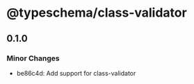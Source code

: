 # @typeschema/class-validator

## 0.1.0

### Minor Changes

- be86c4d: Add support for class-validator
